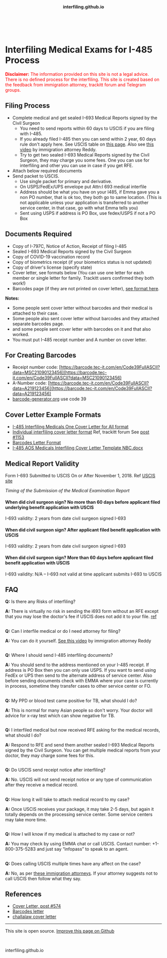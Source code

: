 <header><b>interfiling.github.io</b></header><br>

# Interfiling Medical Exams for I-485 Process

<font color=red>**Disclaimer:** The information provided on this site is not a legal advice. There is no defined process for the interfiling. This site is created based on the feedback from immigration attorney, trackitt forum and Telegram groups.</font>


## Filing Process
- Complete medical and get sealed I-693 Medical Reports signed by the Civil Surgeon 
  - You need to send reports within 60 days to USCIS if you are filing with I-485. 
  - If you already filed I-485 then you can send within 2 year, 60 days rule don't apply here. See USCIS table on [this page](https://www.uscis.gov/policy-manual/volume-8-part-b-chapter-4). Also see [this video](https://www.youtube.com/watch?v=l0CIiX11Qrw) by immigration attorney Reddy.
  - Try to get two sealed I-693 Medical Reports signed by the Civil Surgeon, they may charge you some fees. One you can use for interfiling and other you can use in case if you get RFE. 
- Attach below required documents
- Send packet to USCIS. 
  - Use single packet for primary and derivative.
  - On USPS/FedEx/UPS envelope put Attn:I 693 medical interfile
  - Address should be what you have on your I485, if Emma gave you a non PO number, that is ok too, they both go to same location. (This is not applicable unless your application is transferred to another service center, in that case, go with what Emma tells you)
  - Sent using USPS if address is PO Box, use fedex/USPS if not a PO Box

## Documents Required
- Copy of I-797C, Notice of Action, Receipt of filing I-485
- Sealed I-693 Medical Reports signed by the Civil Surgeon
- Copy of COVID-19 vaccination record
- Copy of biometrics receipt (if your biometrics status is not updated)
- Copy of driver's license (specify state)
- Cover letter, see formats below (You can use one letter for each member or single letter for family. Trackitt users confirmed they both work!)
- Barcodes page (if they are not printed on cover letter), [see format here](https://raw.githubusercontent.com/interfiling/interfiling.github.io/main/barcodes-letter.txt). 
 
**Notes:** 
- Some people sent cover letter without barcodes and their medical is attached to their case.  
- Some people also sent cover letter without barcodes and they attached separate barcodes page.
- and some people sent cover letter with barcodes on it and that also worked.
- You must put I-485 receipt number and A number on cover letter.

## For Creating Barcodes
- Receipt number code: [https://barcode.tec-it.com/en/Code39FullASCII?data=MSC21090123456](https://barcode.tec-it.com/en/Code39FullASCII?data=MSC21090123456)
- A-Number code: [https://barcode.tec-it.com/en/Code39FullASCII?data=A219123456](https://barcode.tec-it.com/en/Code39FullASCII?data=A219123456)
- [barcode-generator.org](http://www.barcode-generator.org/) use code 39


## Cover Letter Example Formats

- [I-485 Interfiling Medicals One Cover Letter for All format](https://raw.githubusercontent.com/interfiling/interfiling.github.io/main/I-485-Interfiling-Medicals-One-Cover-Letter-for-All.txt)
- [Individual interfiling cover letter format](https://raw.githubusercontent.com/interfiling/interfiling.github.io/main/Individual-Cover-Letter.txt) Ref, trackitt forum See [post #1153](https://www.trackitt.com/usa-discussion-forums/i485-eb/2195323555/interfile-medicals-without-rfe-pd-current-with-eb3-june-bulletin/page/58)
- [Barcodes Letter Format](https://raw.githubusercontent.com/interfiling/interfiling.github.io/main/barcodes-letter.txt)
- [I-485 AOS Medicals Interfiling Cover Letter Template NBC.docx](https://github.com/interfiling/interfiling.github.io/blob/main/I-485%20AOS%20Medicals%20Interfiling%20Cover%20Letter%20Template%20NBC.docx)

## Medical Report Validity
Form I-693 Submitted to USCIS On or After November 1, 2018. Ref [USCIS site](https://www.uscis.gov/policy-manual/volume-8-part-b-chapter-4)

*Timing of the Submission of the Medical Examination Report*
#### When did civil surgeon sign? No more than 60 days before applicant filed underlying benefit application with USCIS
I-693 validity: 2 years from date civil surgeon signed I-693

#### When did civil surgeon sign? After applicant filed benefit application with USCIS
I-693 validity: 2 years from date civil surgeon signed I-693

#### When did civil surgeon sign? More than 60 days before applicant filed benefit application with USCIS
I-693 validity: N/A – I-693 not valid at time applicant submits I-693 to USCIS


## FAQ
**Q:** Is there any Risks of interfiling?

**A:** There is virtually no risk in sending the i693 form without an RFE except that you may lose the doctor's fee if USCIS does not add it to your file. [ref](https://www.am22tech.com/medical-interfile-letter/)
##

**Q:** Can I interfile medical or do I need attorney for filing?

**A:** You can do it yourself. [See this video](https://www.youtube.com/watch?v=l0CIiX11Qrw) by immigration attorney Reddy
##

**Q:** Where I should send I-485 interfiling documents?

**A:** You should send to the address mentioned on your I-485 receipt. If address is PO Box then you can only use USPS. If you want to send using FedEx or UPS then send to the alternate address of service center. Also before sending documents check with EMMA where your case is currently in process, sometime they transfer cases to other service center or FO. 
##

**Q:** My PPD or blood test came positive for TB, what should I do?

**A:** This is normal for many Asian people so don't worry. Your doctor will advice for x-ray test which can show negative for TB. 
##

**Q:** I interfiled medical but now received RFE asking for the medical records, what should I do?

**A:** Respond to RFE and send them another sealed I-693 Medical Reports signed by the Civil Surgeon. You can get multiple medical reports from your doctor, they may charge some fees for this.
##

**Q:** Do USCIS send receipt notice after interfiling?

**A:** No. USCIS will not send receipt notice or any type of communication after they receive a medical record.
##

**Q:** How long it will take to attach medical record to my case?

**A:** Once USCIS receives your package, it may take 2-5 days, but again it totally depends on the processing service center. Some service centers may take more time.
##

**Q:** How I will know if my medical is attached to my case or not?

**A:** You may check by using EMMA chat or call USCIS. Contact number: +1-800-375-5283 and just say “infopass” to speak to an agent.
##

**Q:** Does calling USCIS multiple times have any affect on the case?

**A:** No, as per [these immigration attorneys](https://www.avvo.com/legal-answers/does-calling-uscis-multiple-times-have-any-affect--3773865.html). If your attorney suggests not to call USCIS then follow what they say.
##

## References
- [Cover Letter, post #574](https://www.trackitt.com/usa-discussion-forums/i485-eb/2195323555/interfile-medicals-without-rfe-pd-current-with%E2%80%A6/page/29 )
- [Barcodes letter](https://www.rnlawgroup.com/how-to-interfile-your-medical-exam-packet-with-pending-i-485/)
- [challalaw cover letter](https://challalaw.com/wp-content/uploads/sites/1105/2021/07/Cover-Letter-Medicals-Sample.pdf)

---
This site is open source. [Improve this page on Github](https://github.com/interfiling/interfiling.github.io/blob/main/README.md)

<br><footer><p>interfiling.github.io</p></footer>
